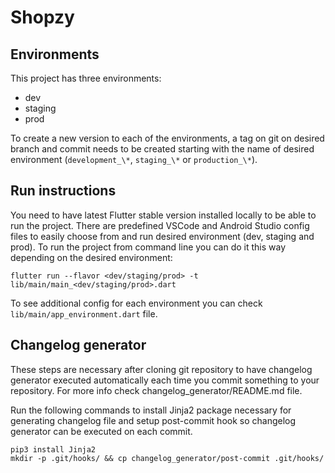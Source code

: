 # Shopzy

## Environments
This project has three environments:
- dev
- staging
- prod

To create a new version to each of the environments, a tag on git on desired branch and commit needs to be created starting with the name of desired environment (`development_\*`, `staging_\*` or `production_\*`).

## Run instructions
You need to have latest Flutter stable version installed locally to be able to run the project. There are predefined VSCode and Android Studio config files to easily choose from and run desired environment (dev, staging and prod).
To run the project from command line you can do it this way depending on the desired environment:
```
flutter run --flavor <dev/staging/prod> -t lib/main/main_<dev/staging/prod>.dart
```
To see additional config for each environment you can check `lib/main/app_environment.dart` file.

## Changelog generator

These steps are necessary after cloning git repository to have changelog
generator executed automatically each time you commit something to your
repository. For more info check changelog_generator/README.md file.

Run the following commands to install Jinja2 package necessary for generating
changelog file and setup post-commit hook so changelog generator can be executed
on each commit.

```
pip3 install Jinja2
mkdir -p .git/hooks/ && cp changelog_generator/post-commit .git/hooks/
```
